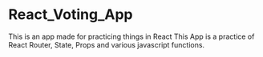 # React_Voting_App
This is an app made for practicing things in React
This App is a practice of React Router, State, Props and various javascript functions.
